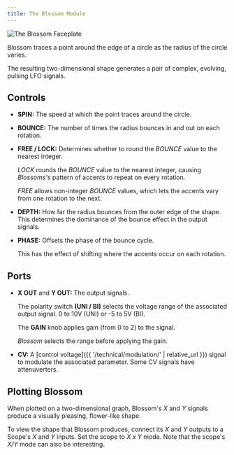 ```yaml
---
title: The Blossom Module
---
```

<img class="faceplate" src="blossom.svg" alt="The Blossom Faceplate" />

Blossom
traces a point
around the edge of a circle
as the radius of the circle varies.

The resulting two-dimensional shape
generates a pair of complex, evolving, pulsing LFO signals.

## Controls
- **SPIN:**
    The speed at which the point
    traces around the circle.

- **BOUNCE:**
    The number of times
    the radius bounces in and out
    on each rotation.

- **FREE / LOCK:**
    Determines whether to round the _BOUNCE_ value
    to the nearest integer.

    _LOCK_ rounds the _BOUNCE_ value
    to the nearest integer,
    causing _Blossoms's_ pattern of accents
    to repeat on every rotation.

    _FREE_ allows non-integer _BOUNCE_ values,
    which lets the accents
    vary from one rotation to the next.

- **DEPTH:**
    How far the radius bounces
    from the outer edge of the shape.
    This determines
    the dominance of the bounce effect
    in the output signals.

- **PHASE:**
    Offsets the phase of the bounce cycle.

    This has the effect
    of shifting where the accents
    occur on each rotation.

## Ports
- **X OUT** and **Y OUT:**
    The output signals.

    The polarity switch **(UNI / BI)**
    selects the voltage range of the associated output signal.
    0 to 10V (UNI)
    or -5 to 5V (BI).

    The **GAIN** knob applies gain (from 0 to 2)
    to the signal.

    _Blossom_ selects the range before applying the gain.

- **CV:**
    A [control voltage]({{ '/technical/modulation/' | relative_url }}) signal
    to modulate the associated parameter.  Some CV signals have attenuverters.

## Plotting Blossom

When plotted on a two-dimensional graph,
Blossom's _X_ and _Y_ signals
produce a visually pleasing, flower-like shape.

To view the shape that Blossom produces, connect its _X_ and _Y_ outputs to a
Scope's _X_ and _Y_ inputs.  Set the scope to _X x Y_ mode.  Note that the
scope's _X/Y_ mode can also be interesting.
